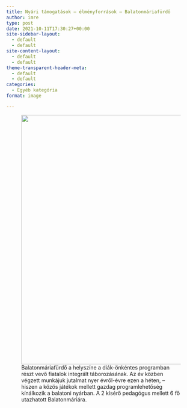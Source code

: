 ```yaml
---
title: Nyári támogatások – élményforrások – Balatonmáriafürdő
author: imre
type: post
date: 2021-10-11T17:30:27+00:00
site-sidebar-layout:
  - default
  - default
site-content-layout:
  - default
  - default
theme-transparent-header-meta:
  - default
  - default
categories:
  - Egyéb kategória
format: image

---
```

<div class="wp-block-image is-style-rounded">
  <figure class="aligncenter size-large is-resized"><img decoding="async" loading="lazy" src="http://localhost:8080/wp-content/uploads/2021/10/image-1024x683.jpeg" alt="" class="wp-image-3647" width="995" height="663" srcset="http://localhost:8080/wp-content/uploads/2021/10/image-1024x683.jpeg 1024w, http://localhost:8080/wp-content/uploads/2021/10/image-300x200.jpeg 300w, http://localhost:8080/wp-content/uploads/2021/10/image-768x512.jpeg 768w, http://localhost:8080/wp-content/uploads/2021/10/image-1536x1024.jpeg 1536w, http://localhost:8080/wp-content/uploads/2021/10/image.jpeg 1944w" sizes="(max-width: 995px) 100vw, 995px" /><figcaption>Balatonmáriafürdő a helyszíne a diák-önkéntes programban részt vevő fiatalok integrált táborozásának. Az év közben végzett munkájuk jutalmat nyer évről-évre ezen a héten, &#8211; hiszen a közös játékok mellett gazdag programlehetőség kínálkozik a balatoni nyárban. A 2 kísérő pedagógus mellett 6 fő utazhatott Balatonmáriára.</figcaption></figure>
</div>